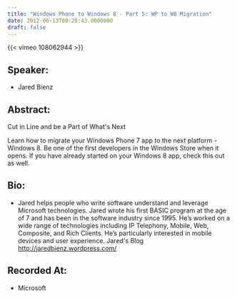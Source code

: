 ```yaml
---
title: "Windows Phone to Windows 8 - Part 5: WP to W8 Migration"
date: 2012-06-13T00:28:43.0000000
draft: false
---
```


{{< vimeo 108062944 >}}

## Speaker:

 - Jared Bienz

## Abstract:

Cut in Line and be a Part of What's Next

Learn how to migrate your Windows Phone 7 app to the next platform - Windows 8. Be one of the first developers in the Windows Store when it opens. If you have already started on your Windows 8 app, check this out as well.

## Bio:

 - Jared helps people who write software understand and leverage Microsoft technologies. Jared wrote his first BASIC program at the age of 7 and has been in the software industry since 1995. He’s worked on a wide range of technologies including IP Telephony, Mobile, Web, Composite, and Rich Clients. He’s particularly interested in mobile devices and user experience. Jared's Blog <a href="http://jaredbienz.wordpress.com/">http://jaredbienz.wordpress.com/</a>

## Recorded At:

 - Microsoft

